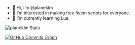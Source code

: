 - 👋 Hi, I’m @planeklm
- 👀 I’m interested in making free fivem scripts for everyone.
- 🌱 I’m currently learning Lua.

![planeklm Stats](https://github-readme-stats.vercel.app/api?username=planeklm&bg_color=25,F2709C,FF9472&text_color=ffffff&title_color=ffffff)

<a href="http://www.github.com/planeklm"><img src="https://activity-graph.herokuapp.com/graph?username=planeklm&bg_color=1c1917&color=64748b&line=ff9472&point=64748b&area_color=1c1917&area=true&hide_border=false&custom_title=GitHub%20Commits%20Graph" alt="GitHub Commits Graph" /></a>

<!---
planeklm/planeklm is a ✨ special ✨ repository because its `README.md` (this file) appears on your GitHub profile.
You can click the Preview link to take a look at your changes.
--->
